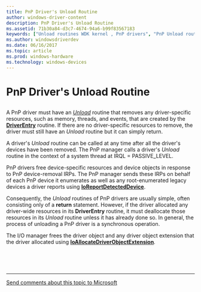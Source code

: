 ```yaml
---
title: PnP Driver's Unload Routine
author: windows-driver-content
description: PnP Driver's Unload Routine
ms.assetid: 71b30a84-d3c7-4674-94a6-b99f83567183
keywords: ["Unload routines WDK kernel , PnP drivers", "PnP Unload routine WDK kernel", "Plug and Play Unload routine WDK kernel"]
ms.author: windowsdriverdev
ms.date: 06/16/2017
ms.topic: article
ms.prod: windows-hardware
ms.technology: windows-devices
---
```


# PnP Driver's Unload Routine


## <a href="" id="ddk-a-pnp-driver-s-unload-routine-kg"></a>


A PnP driver must have an [*Unload*](https://msdn.microsoft.com/library/windows/hardware/ff564886) routine that removes any driver-specific resources, such as memory, threads, and events, that are created by the [**DriverEntry**](https://msdn.microsoft.com/library/windows/hardware/ff544113) routine. If there are no driver-specific resources to remove, the driver must still have an *Unload* routine but it can simply return.

A driver's *Unload* routine can be called at any time after all the driver's devices have been removed. The PnP manager calls a driver's *Unload* routine in the context of a system thread at IRQL = PASSIVE\_LEVEL.

PnP drivers free device-specific resources and device objects in response to PnP device-removal IRPs. The PnP manager sends these IRPs on behalf of each PnP device it enumerates as well as any root-enumerated legacy devices a driver reports using [**IoReportDetectedDevice**](https://msdn.microsoft.com/library/windows/hardware/ff549597).

Consequently, the *Unload* routines of PnP drivers are usually simple, often consisting only of a **return** statement. However, if the driver allocated any driver-wide resources in its **DriverEntry** routine, it must deallocate those resources in its *Unload* routine unless it has already done so. In general, the process of unloading a PnP driver is a synchronous operation.

The I/O manager frees the driver object and any driver object extension that the driver allocated using [**IoAllocateDriverObjectExtension**](https://msdn.microsoft.com/library/windows/hardware/ff548233).

 

 


--------------------
[Send comments about this topic to Microsoft](mailto:wsddocfb@microsoft.com?subject=Documentation%20feedback%20%5Bkernel\kernel%5D:%20PnP%20Driver's%20Unload%20Routine%20%20RELEASE:%20%286/14/2017%29&body=%0A%0APRIVACY%20STATEMENT%0A%0AWe%20use%20your%20feedback%20to%20improve%20the%20documentation.%20We%20don't%20use%20your%20email%20address%20for%20any%20other%20purpose,%20and%20we'll%20remove%20your%20email%20address%20from%20our%20system%20after%20the%20issue%20that%20you're%20reporting%20is%20fixed.%20While%20we're%20working%20to%20fix%20this%20issue,%20we%20might%20send%20you%20an%20email%20message%20to%20ask%20for%20more%20info.%20Later,%20we%20might%20also%20send%20you%20an%20email%20message%20to%20let%20you%20know%20that%20we've%20addressed%20your%20feedback.%0A%0AFor%20more%20info%20about%20Microsoft's%20privacy%20policy,%20see%20http://privacy.microsoft.com/default.aspx. "Send comments about this topic to Microsoft")



